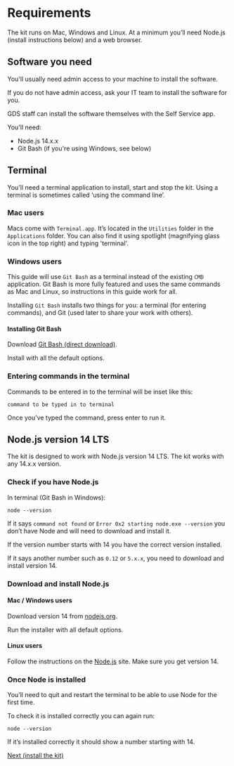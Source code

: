 # Requirements

The kit runs on Mac, Windows and Linux. At a minimum you’ll need Node.js (install instructions below) and a web browser.


## Software you need

You'll usually need admin access to your machine to install the software.

If you do not have admin access, ask your IT team to install the software for you.

GDS staff can install the software themselves with the Self Service app.

You'll need:

* Node.js 14.x.x
* Git Bash (if you're using Windows, see below)

## Terminal

You'll need a terminal application to install, start and stop the kit. Using a terminal is sometimes called ‘using the command line’.

### Mac users

Macs come with `Terminal.app`. It’s located in the `Utilities` folder in the `Applications` folder. You can also find it using spotlight (magnifying glass icon in the top right) and typing 'terminal'.

### Windows users

This guide will use `Git Bash` as a terminal instead of the existing `CMD` application. Git Bash is more fully featured and uses the same commands as Mac and Linux, so instructions in this guide work for all.

Installing `Git Bash` installs two things for you: a terminal (for entering commands), and Git (used later to share your work with others).

#### Installing Git Bash

Download [Git Bash (direct download)](https://git-scm.com/download/win).

Install with all the default options.

### Entering commands in the terminal

Commands to be entered in to the terminal will be inset like this:
```
command to be typed in to terminal
```
Once you’ve typed the command, press enter to run it.


## Node.js version 14 LTS

The kit is designed to work with Node.js version 14 LTS. The kit works with any 14.x.x version.

### Check if you have Node.js

In terminal (Git Bash in Windows):
```
node --version
```
If it says `command not found` or `Error 0x2 starting node.exe --version` you don’t have Node and will need to download and install it.

If the version number starts with 14 you have the correct version installed.

If it says another number such as `0.12` or `5.x.x`, you need to download and install version 14.

### Download and install Node.js

#### Mac / Windows users

Download version 14 from [nodejs.org](https://nodejs.org/en/).

Run the installer with all default options.

#### Linux users

Follow the instructions on the [Node.js](https://nodejs.org/en/download/package-manager/#debian-and-ubuntu-based-linux-distributions
) site. Make sure you get version 14.

### Once Node is installed

You’ll need to quit and restart the terminal to be able to use Node for the first time.

To check it is installed correctly you can again run:
```
node --version
```

If it’s installed correctly it should show a number starting with 14.

<a href="install-the-kit.md" class="button">Next (install the kit)</a>

